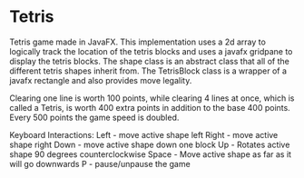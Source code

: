 # Tetris
Tetris game made in JavaFX.
This implementation uses a 2d array to logically track the location of the tetris blocks and uses a javafx gridpane to display the tetris blocks.
The shape class is an abstract class that all of the different tetris shapes inherit from. The TetrisBlock class is a wrapper of a javafx rectangle and also provides move legality.

Clearing one line is worth 100 points, while clearing 4 lines at once, which is called a Tetris, is worth 400 extra points in addition to the base 400 points.
Every 500 points the game speed is doubled.

Keyboard Interactions:
    Left - move active shape left
    Right - move active shape right
    Down - move active shape down one block
    Up - Rotates active shape 90 degrees counterclockwise
    Space - Move active shape as far as it will go downwards
    P - pause/unpause the game
